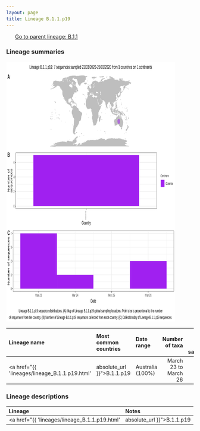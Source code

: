 ```yaml
---
layout: page
title: Lineage B.1.1.p19
---
```




<p>
<ul class="actions small">
	 <a href="{{ 'lineages/lineage_B.1.1.html' | absolute_url }}" class="button special fit">Go to parent lineage: B.1.1</a>
</ul>
</p>
<h3> Lineage summaries</h3>

<img src="../assets/images/B.1.1.p19.svg" alt="B.1.1.p19 lineage summary figure" width="90%" height="700px" />


| Lineage name | Most common countries | Date range | Number of taxa |  Days since last sampling | Known Travel | Recall value |
|:-----|:-----|:-------|-------:|-------:|:---------|--------:|
| <a href="{{ 'lineages/lineage_B.1.1.p19.html' | absolute_url }}">B.1.1.p19</a> | Australia (100%) | March 23 to March 26 | 5 | 45 |  | 71.43 |

<h3>Lineage descriptions</h3>

| Lineage | Notes |
|:-----|:-----|
| <a href="{{ 'lineages/lineage_B.1.1.p19.html' | absolute_url }}">B.1.1.p19</a> | Formerly B.1.45, Australian lineage (BS=91) |

